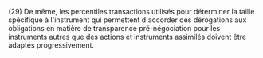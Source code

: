 (29) De même, les percentiles transactions utilisés pour déterminer la taille spécifique à l'instrument qui permettent d'accorder des dérogations aux obligations en matière de transparence pré-négociation pour les instruments autres que des actions et instruments assimilés doivent être adaptés progressivement.